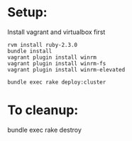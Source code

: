 # Setup:
Install vagrant and virtualbox first

```
rvm install ruby-2.3.0
bundle install
vagrant plugin install winrm
vagrant plugin install winrm-fs
vagrant plugin install winrm-elevated

bundle exec rake deploy:cluster
```

# To cleanup:
bundle exec rake destroy 
